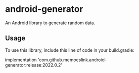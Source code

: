 # android-generator

An Android library to generate random data.

## Usage

To use this library, include this line of code in your build.gradle:

implementation 'com.github.memoeslink.android-generator:release:2022.0.2'
